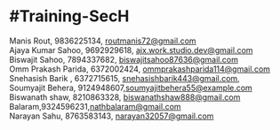 #Training-SecH
=============

Manis Rout, 9836225134, routmanis72@gmail.com</br>
Ajaya Kumar Sahoo, 9692929618, ajx.work.studio.dev@gmail.com</br>
Biswajit Sahoo, 7894337682, biswajitsahoo87636@gmail.com</br>
Omm Prakash Parida, 6372002424, ommprakashparida114@gmail.com</br>
Snehasish Barik , 6372715615, snehasishbarik443@gmail.com,</br>
Soumyajit Behera, 9124948607,soumyajitbehera55@example.com</br>
Biswanath shaw, 8210863328, biswanathshaw888@gmail.com</br>
Balaram,9324596231,nathbalaram@gmail.com</br>
Narayan Sahu, 8763583143, narayan32057@gmail.com</br>